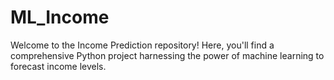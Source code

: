 # ML_Income
Welcome to the Income Prediction repository! Here, you'll find a comprehensive Python project harnessing the power of machine learning to forecast income levels. 
